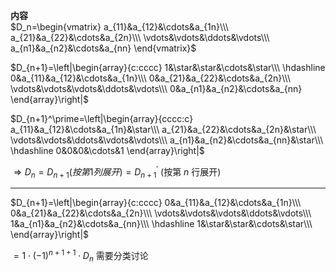 **内容**  
 $D_n=\begin{vmatrix}  
a_{11}&a_{12}&\cdots&a_{1n}\\\  
a_{21}&a_{22}&\cdots&a_{2n}\\\  
\vdots&\vdots&\ddots&\vdots\\\  
a_{n1}&a_{n2}&\cdots&a_{nn}  
\end{vmatrix}$  
  
 $D_{n+1}=\left|\begin{array}{c:cccc}  
1&\star&\star&\cdots&\star\\\  
\hdashline  
0&a_{11}&a_{12}&\cdots&a_{1n}\\\  
0&a_{21}&a_{22}&\cdots&a_{2n}\\\  
\vdots&\vdots&\vdots&\ddots&\vdots\\\  
0&a_{n1}&a_{n2}&\cdots&a_{nn}  
\end{array}\right|$  
  
 $D_{n+1}^\prime=\left|\begin{array}{cccc:c}  
a_{11}&a_{12}&\cdots&a_{1n}&\star\\\  
a_{21}&a_{22}&\cdots&a_{2n}&\star\\\  
\vdots&\vdots&\ddots&\vdots&\vdots\\\  
a_{n1}&a_{n2}&\cdots&a_{nn}&\star\\\  
\hdashline  
0&0&0&\cdots&1  
\end{array}\right|$  
  
 $\Rightarrow D_n=D_{n+1}(按第1列展开)  
=D_{n+1}^\prime$  (按第 $n$ 行展开)  
  
---  
 $D_{n+1}=\left|\begin{array}{c:cccc}  
0&a_{11}&a_{12}&\cdots&a_{1n}\\\  
0&a_{21}&a_{22}&\cdots&a_{2n}\\\  
\vdots&\vdots&\vdots&\ddots&\vdots\\\  
1&a_{n1}&a_{n2}&\cdots&a_{nn}\\\  
\hdashline  
1&\star&\star&\cdots&\star\\\  
\end{array}\right|$  
  
 $=1\cdot(-1)^{n+1+1}\cdot D_n$  需要分类讨论  
